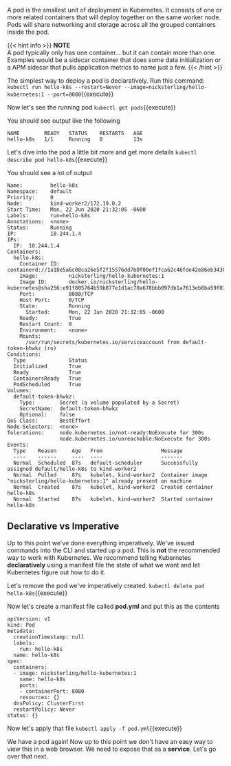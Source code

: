 A pod is the smallest unit of deployment in Kubernetes. It consists of one or more related containers that will deploy together on the same worker node. Pods will share networking and storage across all the grouped containers inside the pod.

{{< hint info >}}
**NOTE**  
A pod typically only has one container... but it can contain more than one. Examples would be a sidecar container that does some data initialization or a APM sidecar that pulls application metrics to name just a few. 
{{< /hint >}}

The simplest way to deploy a pod is declaratively. Run this command:
`kubectl run hello-k8s --restart=Never --image=nicksterling/hello-kubernetes:1 --port=8080`{{execute}}

Now let's see the running pod
`kubectl get pods`{{execute}}

You should see output like the following
```
NAME        READY   STATUS    RESTARTS   AGE
hello-k8s   1/1     Running   0          13s
```

Let's dive into the pod a little bit more and get more details
`kubectl describe pod hello-k8s`{{execute}}

You should see a lot of output
```
Name:         hello-k8s
Namespace:    default
Priority:     0
Node:         kind-worker2/172.19.0.2
Start Time:   Mon, 22 Jun 2020 21:32:05 -0600
Labels:       run=hello-k8s
Annotations:  <none>
Status:       Running
IP:           10.244.1.4
IPs:
  IP:  10.244.1.4
Containers:
  hello-k8s:
    Container ID:   containerd://1a18e5a6c08ca26e5f2f15576dd7b0f00ef1fca62c46fde42e86eb34305c3f17
    Image:          nicksterling/hello-kubernetes:1
    Image ID:       docker.io/nicksterling/hello-kubernetes@sha256:e91f805764b59b877e1d1ac70a678bbb097db1a7613eb8ba59f03e7b5c12e5c1
    Port:           8080/TCP
    Host Port:      0/TCP
    State:          Running
      Started:      Mon, 22 Jun 2020 21:32:05 -0600
    Ready:          True
    Restart Count:  0
    Environment:    <none>
    Mounts:
      /var/run/secrets/kubernetes.io/serviceaccount from default-token-bhwkz (ro)
Conditions:
  Type              Status
  Initialized       True 
  Ready             True 
  ContainersReady   True 
  PodScheduled      True 
Volumes:
  default-token-bhwkz:
    Type:        Secret (a volume populated by a Secret)
    SecretName:  default-token-bhwkz
    Optional:    false
QoS Class:       BestEffort
Node-Selectors:  <none>
Tolerations:     node.kubernetes.io/not-ready:NoExecute for 300s
                 node.kubernetes.io/unreachable:NoExecute for 300s
Events:
  Type    Reason     Age   From                   Message
  ----    ------     ----  ----                   -------
  Normal  Scheduled  87s   default-scheduler      Successfully assigned default/hello-k8s to kind-worker2
  Normal  Pulled     87s   kubelet, kind-worker2  Container image "nicksterling/hello-kubernetes:1" already present on machine
  Normal  Created    87s   kubelet, kind-worker2  Created container hello-k8s
  Normal  Started    87s   kubelet, kind-worker2  Started container hello-k8s
```

## Declarative vs Imperative
Up to this point we've done everything imperatively. We've issued commands into the CLI and started up a pod. This is **not** the recommended way to work with Kubernetes. We recommend telling Kubernetes __declaratively__ using a manifest file the state of what we want and let Kubernetes figure out how to do it.

Let's remove the pod we've imperatively created. 
`kubectl delete pod hello-k8s`{{execute}}

Now let's create a manifest file called **pod.yml** and put this as the contents
```
apiVersion: v1
kind: Pod
metadata:
  creationTimestamp: null
  labels:
    run: hello-k8s
  name: hello-k8s
spec:
  containers:
  - image: nicksterling/hello-kubernetes:1
    name: hello-k8s
    ports:
    - containerPort: 8080
    resources: {}
  dnsPolicy: ClusterFirst
  restartPolicy: Never
status: {}
```

Now let's apply that file 
`kubectl apply -f pod.yml`{{execute}}

We have a pod again! Now up to this point we don't have an easy way to view this in a web browser. We need to expose that as a **service**. Let's go over that next. 